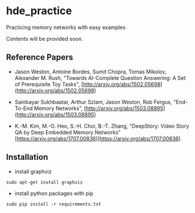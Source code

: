 # hde_practice
Practicing memory networks with easy examples

Contents will be provided soon.

## Reference Papers
* Jason Weston, Antoine Bordes, Sumit Chopra, Tomas Mikolov, Alexander M. Rush,
  "Towards AI-Complete Question Answering: A Set of Prerequisite Toy Tasks",
  [http://arxiv.org/abs/1502.05698](http://arxiv.org/abs/1502.05698) 

* Sainbayar Sukhbaatar, Arthur Szlam, Jason Weston, Rob Fergus,
  "End-To-End Memory Networks",
  [http://arxiv.org/abs/1503.08895](http://arxiv.org/abs/1503.08895)

* K.-M. Kim, M.-O. Heo, S.-H. Choi, B.-T. Zhang, "DeepStory: Video Story QA by Deep Embedded Memory Networks"
  [https://arxiv.org/abs/1707.00836](https://arxiv.org/abs/1707.00836)

## Installation

* install graphviz
```
sudo apt-get install graphviz
```
* install python packages with pip
```
sudo pip install -r requirements.txt
```
 
